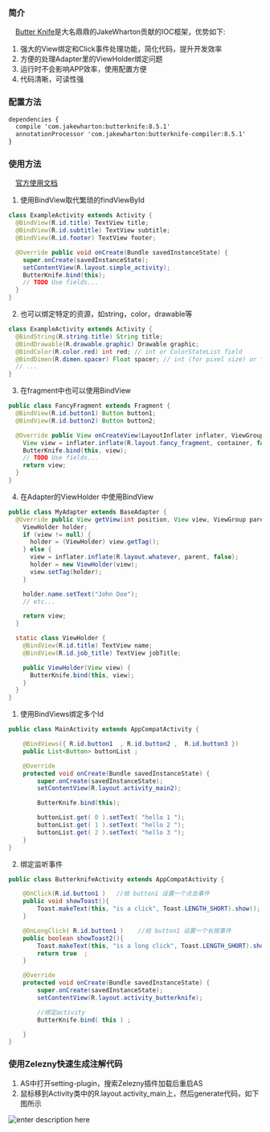 ### 简介
　[Butter Knife][1]是大名鼎鼎的JakeWharton贡献的IOC框架，优势如下:
  
 1. 强大的View绑定和Click事件处理功能，简化代码，提升开发效率
 2. 方便的处理Adapter里的ViewHolder绑定问题
 3. 运行时不会影响APP效率，使用配置方便
 4. 代码清晰，可读性强

### 配置方法

``` xml
dependencies {
  compile 'com.jakewharton:butterknife:8.5.1'
  annotationProcessor 'com.jakewharton:butterknife-compiler:8.5.1'
}
```

### 使用方法
　[官方使用文档][2]

 1. 使用BindView取代繁琐的findViewById

``` java
class ExampleActivity extends Activity {
  @BindView(R.id.title) TextView title;
  @BindView(R.id.subtitle) TextView subtitle;
  @BindView(R.id.footer) TextView footer;

  @Override public void onCreate(Bundle savedInstanceState) {
    super.onCreate(savedInstanceState);
    setContentView(R.layout.simple_activity);
    ButterKnife.bind(this);
    // TODO Use fields...
  }
}
```

 2. 也可以绑定特定的资源，如string，color，drawable等

``` java
class ExampleActivity extends Activity {
  @BindString(R.string.title) String title;
  @BindDrawable(R.drawable.graphic) Drawable graphic;
  @BindColor(R.color.red) int red; // int or ColorStateList field
  @BindDimen(R.dimen.spacer) Float spacer; // int (for pixel size) or float (for exact value) field
  // ...
}
```

 3. 在fragment中也可以使用BindView

``` java
public class FancyFragment extends Fragment {
  @BindView(R.id.button1) Button button1;
  @BindView(R.id.button2) Button button2;

  @Override public View onCreateView(LayoutInflater inflater, ViewGroup container, Bundle savedInstanceState) {
    View view = inflater.inflate(R.layout.fancy_fragment, container, false);
    ButterKnife.bind(this, view);
    // TODO Use fields...
    return view;
  }
}
```

 4. 在Adapter的ViewHolder 中使用BindView

``` java
public class MyAdapter extends BaseAdapter {
  @Override public View getView(int position, View view, ViewGroup parent) {
    ViewHolder holder;
    if (view != null) {
      holder = (ViewHolder) view.getTag();
    } else {
      view = inflater.inflate(R.layout.whatever, parent, false);
      holder = new ViewHolder(view);
      view.setTag(holder);
    }

    holder.name.setText("John Doe");
    // etc...

    return view;
  }

  static class ViewHolder {
    @BindView(R.id.title) TextView name;
    @BindView(R.id.job_title) TextView jobTitle;

    public ViewHolder(View view) {
      ButterKnife.bind(this, view);
    }
  }
}
```

 1. 使用BindViews绑定多个Id
 
``` java
public class MainActivity extends AppCompatActivity {

    @BindViews({ R.id.button1  , R.id.button2 ,  R.id.button3 })
    public List<Button> buttonList ;

    @Override
    protected void onCreate(Bundle savedInstanceState) {
        super.onCreate(savedInstanceState);
        setContentView(R.layout.activity_main2);

        ButterKnife.bind(this);

        buttonList.get( 0 ).setText( "hello 1 ");
        buttonList.get( 1 ).setText( "hello 2 ");
        buttonList.get( 2 ).setText( "hello 3 ");
    }
}
```

 2. 绑定监听事件
 
``` java
public class ButterknifeActivity extends AppCompatActivity {

    @OnClick(R.id.button1 )   //给 button1 设置一个点击事件
    public void showToast(){
        Toast.makeText(this, "is a click", Toast.LENGTH_SHORT).show();
    }

    @OnLongClick( R.id.button1 )    //给 button1 设置一个长按事件
    public boolean showToast2(){
        Toast.makeText(this, "is a long click", Toast.LENGTH_SHORT).show();
        return true  ;
    }

    @Override
    protected void onCreate(Bundle savedInstanceState) {
        super.onCreate(savedInstanceState);
        setContentView(R.layout.activity_butterknife);

        //绑定activity
        ButterKnife.bind( this ) ;

    }
}
```


### 使用Zelezny快速生成注解代码

 1. AS中打开setting-plugin，搜索Zelezny插件加载后重启AS
 2. 鼠标移到Activity类中的R.layout.activity_main上，然后generate代码，如下图所示

![enter description here][3]


  [1]: https://github.com/JakeWharton/butterknife
  [2]: http://jakewharton.github.io/butterknife/
  [3]: http://img2.tuicool.com/JfQ73eI.gif